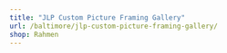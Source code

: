 ```yaml
---
title: "JLP Custom Picture Framing Gallery"
url: /baltimore/jlp-custom-picture-framing-gallery/
shop: Rahmen
---
```

